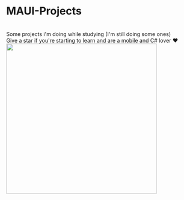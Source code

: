 # MAUI-Projects 
</br>
Some projects i'm doing while studying (I'm still doing some ones) </br>
Give a star if you're starting to learn and are a mobile and C# lover ❤️

<img src="https://github.com/EMarceloCM/MAUI-Projects/assets/120042864/7cdaf81d-e75a-45b7-9549-576f147db8fc" width="400" heght="auto" float="right"/>
